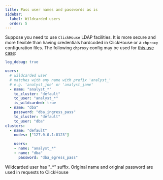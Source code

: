 ```yaml
---
title: Pass user names and passwords as is
sidebar:
  label: Wildcarded users
  order: 5
---
```


Suppose you need to use `ClickHouse` LDAP facilities. It is more secure and more flexible than having credentials hardcoded in ClickHouse or a `chproxy` configuration files.
The following `chproxy` config may be used for [this use case](https://github.com/ContentSquare/chproxy/blob/master/config/examples/wildcarded.yml):
```yml
log_debug: true

users:
  # wildcarded user
  # matches with any name with prefix 'analyst_'
  # e.g. 'analyst_joe' or 'analyst_jane'
  - name: "analyst_*"
    to_cluster: "default"
    to_user: "analyst_*"
    is_wildcarded: true
  - name: "dba"
    password: "dba_ingress_pass"
    to_cluster: "default"
    to_user: "dba"
clusters:
  - name: "default"
    nodes: ["127.0.0.1:8123"]

    users:
    - name: "analyst_*"
    - name: "dba"
      password: "dba_egress_pass"
```

Wildcarded user has "_*" suffix.
Original name and original password are used in requests to ClickHouse
